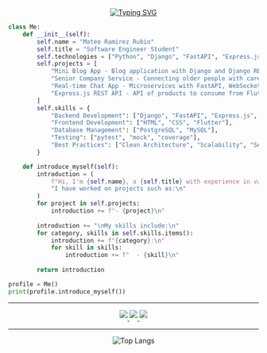 <!-- welcome -->
<div align="center">
<a href="https://git.io/typing-svg"><img src="https://readme-typing-svg.demolab.com?font=Fira+Code&pause=1000&color=3AE800&random=false&width=435&lines=Welcome+to+Mateo's+GitHub" alt="Typing SVG" /></a>
</div>

```python
class Me:
    def __init__(self):
        self.name = "Mateo Ramirez Rubio"
        self.title = "Software Engineer Student"
        self.technologies = ["Python", "Django", "FastAPI", "Express.js", "Flutter", "Docker"]
        self.projects = [
            "Mini Blog App - Blog application with Django and Django REST framework and Testing with Pytest and Coverage",
            "Senior Company Service - Connecting older people with carers",
            "Real-time Chat App - Microservices with FastAPI, WebSocket API, and Kafka",
            "Express.js REST API - API of products to consume from Flutter",
        ]
        self.skills = {
            "Backend Development": ["Django", "FastAPI", "Express.js", "Docker"],
            "Frontend Development": ["HTML", "CSS", "Flutter"],
            "Database Management": ["PostgreSQL", "MySQL"],
            "Testing": ["pytest", "mock", "coverage"],
            "Best Practices": ["Clean Architecture", "Scalability", "Security"],
        }

    def introduce_myself(self):
        introduction = (
            f"Hi, I'm {self.name}, a {self.title} with experience in various technologies.\n"
            "I have worked on projects such as:\n"
        )
        for project in self.projects:
            introduction += f"- {project}\n"
        
        introduction += "\nMy skills include:\n"
        for category, skills in self.skills.items():
            introduction += f"{category}:\n"
            for skill in skills:
                introduction += f"  - {skill}\n"
        
        return introduction

profile = Me()
print(profile.introduce_myself())


```
<!--
<h2> Hello there 👋 </h2>
-->

<!-- snake -->
<!--
<p align = "center">
	<img src = "https://github.com/7oSkaaa/7oSkaaa/blob/output/github-contribution-grid-snake.svg?" alt = "Snake Game"/>
</p>
-->

<!-- about me -->
<!--
## <picture><img src = "https://github.com/7oSkaaa/7oSkaaa/blob/main/Images/about_me.gif?raw=true" width = 50px></picture> About me
I am a current student of Computer Science at EAFIT University, where I have been able to develop a high level of commitment and organization. I have been able to develop a high level of commitment and organization. different projects and proposed activities carried out as a team.
<br>
-->

<!--
## 🔭 My blog
<a href="https://mateoramirezr.hashnode.dev" target="_blank">
    <img src="https://img.shields.io/badge/hashnode%3A%20my_blog-2962FF.svg?style=for-the-badge&logo=hashnode&logoColor=white" style="margin-bottom: 5px;" />
</a>
-->

<!-- skills -->
<!--
## <img src="https://media2.giphy.com/media/QssGEmpkyEOhBCb7e1/giphy.gif?cid=ecf05e47a0n3gi1bfqntqmob8g9aid1oyj2wr3ds3mg700bl&rid=giphy.gif" width ="25"><b> Skills</b>
<a href="https://skillicons.dev">
    <img src="https://skillicons.dev/icons?i=py,django,mysql,git,github,html,css,azure,mongodb,java,php,vscode&perline=14" />
</a>
-->

<!-- connect with me -->
<!--
## 📫 Let's Connect..!
-->
---
<div align = "center">
	<a href="https://mateoramirezr.hashnode.dev" target="_blank">
    		<img src="https://img.shields.io/badge/hashnode%3A%20my_blog-2962FF.svg?style=for-the-badge&logo=hashnode&logoColor=white" style="margin-bottom: 5px;" />
	</a>
	<a href="mailto:matteo.dcj@gmail.com" target="_blank">
		<img src="https://img.shields.io/badge/gmail%3A%20matteo.dcj-EA4335?style=for-the-badge&logo=gmail&logoColor=white" style="margin-bottom: 5px;" />
	</a>
	<a href="https://www.linkedin.com/in/mateo-ramirez-rubio-8021aa236" target="_blank">
		<img src="https://img.shields.io/badge/linkedin%3A%20mateo_ramirez_rubio-0077B5.svg?style=for-the-badge&logo=linkedin&logoColor=white" style="margin-bottom: 5px;" />
	</a>
</div>

<!-- Current Project -->
<!--
## <img src="https://media2.giphy.com/media/QssGEmpkyEOhBCb7e1/giphy.gif?cid=ecf05e47a0n3gi1bfqntqmob8g9aid1oyj2wr3ds3mg700bl&rid=giphy.gif" width ="25"><b> Current project</b>
I am currently developing a chat app with real-time notifications with microservices architecture using FastAPI, websockets, JWT and Kafka in this repository: [Current project repository](https://github.com/MateoRamirezRubio1/real-time-chat-notifications-app).
-->

<!-- github stats -->
<!--
## <img src="https://media.giphy.com/media/iY8CRBdQXODJSCERIr/giphy.gif" width="35"><b> Github Stats </b>
-->
---
<div align="center">
    <img src="https://github-readme-stats.vercel.app/api/top-langs/?username=MateoRamirezRubio1&theme=dark&hide_border=false&no-bg=true&no-frame=true&langs_count=10" alt="Top Langs" />
</div>


<!-- random dev joke -->
<!--
<h2>✍️ Random dev joke for you!</h2>
<a href="https://readme-jokes.vercel.app"><img align="center" src="https://readme-jokes.vercel.app/api" alt="README Jokes"></a>
-->


<!--
**MateoRamirezRubio1/MateoRamirezRubio1** is a ✨ _special_ ✨ repository because its `README.md` (this file) appears on your GitHub profile.

Here are some ideas to get you started:

- 🔭 I’m currently working on ...
- 🌱 I’m currently learning ...
- 👯 I’m looking to collaborate on ...
- 🤔 I’m looking for help with ...
- 💬 Ask me about ...
- 📫 How to reach me: ...
- 😄 Pronouns: ...
- ⚡ Fun fact: ...
-->
